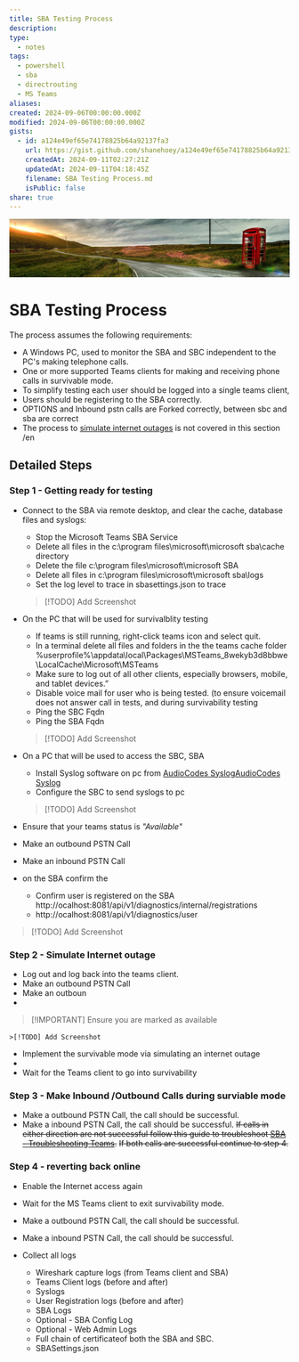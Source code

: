 ```yaml
---
title: SBA Testing Process
description: 
type:
  - notes
tags:
  - powershell
  - sba
  - directrouting
  - MS Teams
aliases: 
created: 2024-09-06T00:00:00.000Z
modified: 2024-09-06T00:00:00.000Z
gists:
  - id: a124e49ef65e74178825b64a92137fa3
    url: https://gist.github.com/shanehoey/a124e49ef65e74178825b64a92137fa3
    createdAt: 2024-09-11T02:27:21Z
    updatedAt: 2024-09-11T04:18:45Z
    filename: SBA Testing Process.md
    isPublic: false
share: true
---
```

 
![00-default.png](./assets/00-default.png)

# SBA Testing Process

The  process assumes the following requirements:

- A Windows PC, used to monitor the SBA and SBC independent to the PC's making telephone calls.
- One or more supported Teams  clients for making and receiving phone calls in survivable mode.
- To simplify testing each user should be logged into a single teams client,
- Users should be registering to the SBA correctly.
- OPTIONS and Inbound pstn calls are Forked correctly, between sbc and sba are correct
- The process to [simulate internet outages](SBA%20-%20Simulated%20Internet%20outage.md) is not covered in this section 
/en
## Detailed Steps

### Step 1 -  Getting ready for testing 

- Connect to the SBA via remote desktop, and clear the cache, database files and syslogs:
	- Stop the Microsoft Teams SBA Service 
	- Delete all files in the c:\program files\microsoft\microsoft sba\cache directory 
	- Delete the file c:\program files\microsoft\microsoft SBA 
	- Delete all files in c:\program files\microsoft\microsoft sba\logs
	- Set the log level to trace in sbasettings.json to trace

	>[!TODO] Add Screenshot

- On the PC that will be used for survivalblity testing 
	- If teams is still running, right-click teams icon and select quit.
	- In a terminal delete all files and folders in the the teams cache folder %userprofile%\appdata\local\Packages\MSTeams_8wekyb3d8bbwe\LocalCache\Microsoft\MSTeams
	- Make sure to log out of all other clients, especially browsers, mobile, and tablet devices.”
	- Disable voice mail for user who is being tested. (to ensure voicemail does not answer call in tests, and during survivability testing 
	- Ping the SBC Fqdn
	- Ping the SBA Fqdn

	>[!TODO] Add Screenshot

- On a PC that will be used to access the SBC, SBA
	- Install Syslog software on pc from [AudioCodes Syslog](https://tools.audiocodes.com/install/)[AudioCodes Syslog](https://tools.audiocodes.com/install/)
	- Configure the SBC to send syslogs to pc 

	>[!TODO] Add Screenshot

- Ensure that your teams status is *"Available"*
- Make an outbound PSTN Call 
- Make an inbound PSTN Call 

- on the SBA confirm the 
	- Confirm user is registered on the SBA http://ocalhost:8081/api/v1/diagnostics/internal/registrations
	- http://ocalhost:8081/api/v1/diagnostics/user

 >[!TODO] Add Screenshot




### Step 2 - Simulate Internet outage

- Log out and log back into the teams client.
- Make an outbound PSTN Call 
- Make an outboun
- 
>[!IMPORTANT] Ensure you are marked as available

	>[!TODO] Add Screenshot

- Implement the survivable mode via simulating an internet outage
- 
- Wait for the Teams client to go into survivability 

  

### Step 3 - Make Inbound /Outbound Calls during surviable mode

- Make a outbound PSTN Call, the call should be successful.
- Make a inbound PSTN Call, the call should be successful.
~~If calls in either direction are not successful follow this guide to troubleshoot [SBA - Troubleshooting Teams](SBA%20-%20Troubleshooting%20Teams.md).~~
~~If both calls are successful continue to step 4.~~

### Step 4 - reverting  back online 

- Enable the Internet access again

- Wait for the MS Teams client to exit survivability mode.
- Make a outbound PSTN Call, the call should be successful.
- Make a inbound PSTN Call, the call should be successful.
- Collect all logs
	- Wireshark capture logs (from Teams client and SBA)
	- Teams Client logs (before and after)
	- Syslogs
	- User Registration logs (before and after)
	- SBA Logs
	- Optional  - SBA Config Log
	- Optional - Web Admin Logs
	- Full chain of certificateof both the SBA and SBC.
	- SBASettings.json
